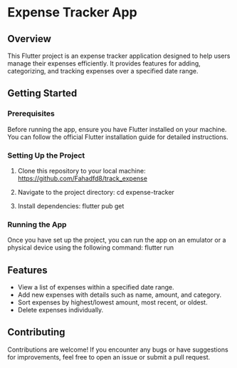 # Expense Tracker App

## Overview

This Flutter project is an expense tracker application designed to help users manage their expenses efficiently. It provides features for adding, categorizing, and tracking expenses over a specified date range.

## Getting Started

### Prerequisites

Before running the app, ensure you have Flutter installed on your machine. You can follow the official Flutter installation guide for detailed instructions.

### Setting Up the Project

1. Clone this repository to your local machine:
https://github.com/Fahadfd8/track_expense

2. Navigate to the project directory:
cd expense-tracker

3. Install dependencies:
flutter pub get


### Running the App

Once you have set up the project, you can run the app on an emulator or a physical device using the following command:
flutter run

## Features

- View a list of expenses within a specified date range.
- Add new expenses with details such as name, amount, and category.
- Sort expenses by highest/lowest amount, most recent, or oldest.
- Delete expenses individually.

## Contributing

Contributions are welcome! If you encounter any bugs or have suggestions for improvements, feel free to open an issue or submit a pull request.


   
